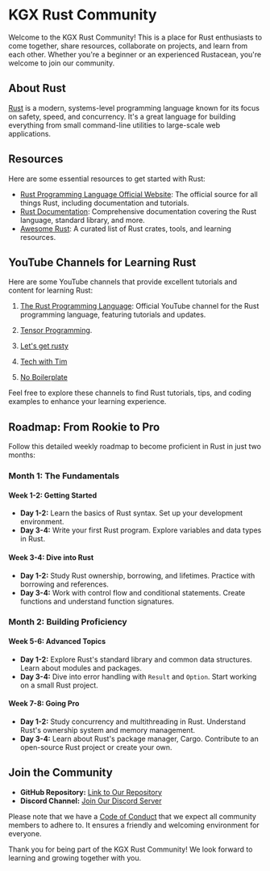 # KGX Rust Community

Welcome to the KGX Rust Community! This is a place for Rust enthusiasts to come together, share resources, collaborate on projects, and learn from each other. Whether you're a beginner or an experienced Rustacean, you're welcome to join our community.

## About Rust

[Rust](https://www.rust-lang.org/) is a modern, systems-level programming language known for its focus on safety, speed, and concurrency. It's a great language for building everything from small command-line utilities to large-scale web applications.

## Resources

Here are some essential resources to get started with Rust:

- [Rust Programming Language Official Website](https://www.rust-lang.org/): The official source for all things Rust, including documentation and tutorials.
- [Rust Documentation](https://doc.rust-lang.org/): Comprehensive documentation covering the Rust language, standard library, and more.
- [Awesome Rust](https://github.com/rust-unofficial/awesome-rust): A curated list of Rust crates, tools, and learning resources.

## YouTube Channels for Learning Rust

Here are some YouTube channels that provide excellent tutorials and content for learning Rust:

1. [The Rust Programming Language](https://www.youtube.com/c/TheRustProgrammingLanguage): Official YouTube channel for the Rust programming language, featuring tutorials and updates.

2. [Tensor Programming](https://www.youtube.com/watch?v=EYqceb2AnkU&list=PLJbE2Yu2zumDF6BX6_RdPisRVHgzV02NW).

3. [Let's get rusty](https://www.youtube.com/@letsgetrusty)

4. [Tech with Tim](https://www.youtube.com/watch?v=T_KrYLW4jw8&list=PLzMcBGfZo4-nyLTlSRBvo0zjSnCnqjHYQ)

5. [No Boilerplate](https://www.youtube.com/watch?v=br3GIIQeefY&t=72s)

Feel free to explore these channels to find Rust tutorials, tips, and coding examples to enhance your learning experience.

## Roadmap: From Rookie to Pro

Follow this detailed weekly roadmap to become proficient in Rust in just two months:

### Month 1: The Fundamentals

#### Week 1-2: Getting Started

- **Day 1-2:**
   Learn the basics of Rust syntax.
  Set up your development environment.
- **Day 3-4:**
  Write your first Rust program.
  Explore variables and data types in Rust.

#### Week 3-4: Dive into Rust

- **Day 1-2:**
  Study Rust ownership, borrowing, and lifetimes.
  Practice with borrowing and references.
- **Day 3-4:**
  Work with control flow and conditional statements.
  Create functions and understand function signatures.

### Month 2: Building Proficiency

#### Week 5-6: Advanced Topics

- **Day 1-2:**
  Explore Rust's standard library and common data structures.
  Learn about modules and packages.
- **Day 3-4:**
  Dive into error handling with `Result` and `Option`.
  Start working on a small Rust project.

#### Week 7-8: Going Pro

- **Day 1-2:**
  Study concurrency and multithreading in Rust.
  Understand Rust's ownership system and memory management.
- **Day 3-4:**
  Learn about Rust's package manager, Cargo.
  Contribute to an open-source Rust project or create your own.

## Join the Community

- **GitHub Repository:** [Link to Our Repository](link-to-repo)
- **Discord Channel:** [Join Our Discord Server](link-to-discord)



Please note that we have a [Code of Conduct](CODE_OF_CONDUCT.md) that we expect all community members to adhere to. It ensures a friendly and welcoming environment for everyone.

Thank you for being part of the KGX Rust Community! We look forward to learning and growing together with you.
